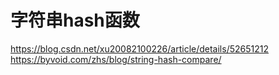 # 字符串hash函数

https://blog.csdn.net/xu20082100226/article/details/52651212
https://byvoid.com/zhs/blog/string-hash-compare/
